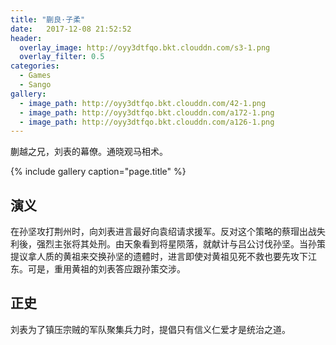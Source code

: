 ```yaml
---
title: "蒯良·子柔"
date:   2017-12-08 21:52:52
header:
  overlay_image: http://oyy3dtfqo.bkt.clouddn.com/s3-1.png
  overlay_filter: 0.5
categories:
  - Games
  - Sango
gallery:
  - image_path: http://oyy3dtfqo.bkt.clouddn.com/42-1.png
  - image_path: http://oyy3dtfqo.bkt.clouddn.com/a172-1.png
  - image_path: http://oyy3dtfqo.bkt.clouddn.com/a126-1.png
---
```


蒯越之兄，刘表的幕僚。通晓观马相术。

{% include gallery caption="page.title" %}

## 演义

在孙坚攻打荆州时，向刘表进言最好向袁绍请求援军。反对这个策略的蔡瑁出战失利後，强烈主张将其处刑。由天象看到将星陨落，就献计与吕公讨伐孙坚。当孙策提议拿人质的黄祖来交换孙坚的遗體时，进言即使对黄祖见死不救也要先攻下江东。可是，重用黄祖的刘表答应跟孙策交涉。

## 正史

刘表为了镇压宗贼的军队聚集兵力时，提倡只有信义仁爱才是统治之道。